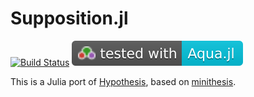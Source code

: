 # Supposition.jl

[![Build Status](https://github.com/Sukera/Supposition.jl/actions/workflows/CI.yml/badge.svg?branch=main)](https://github.com/Sukera/Supposition.jl/actions/workflows/CI.yml?query=branch%3Amain)
[![Aqua](https://raw.githubusercontent.com/JuliaTesting/Aqua.jl/master/badge.svg)](https://github.com/JuliaTesting/Aqua.jl)

This is a Julia port of [Hypothesis](https://hypothesis.readthedocs.io/en/latest/), based on [minithesis](https://github.com/DRMacIver/minithesis).
